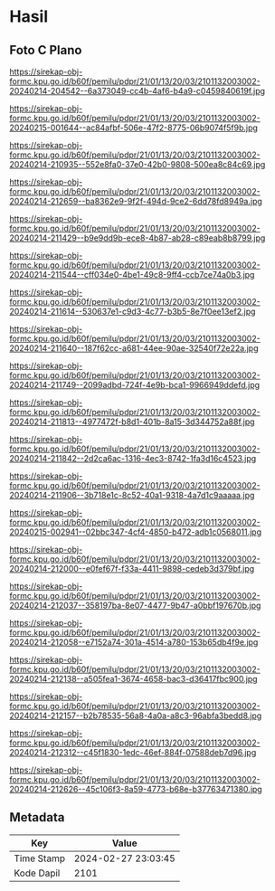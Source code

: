 # Hasil

## Foto C Plano

https://sirekap-obj-formc.kpu.go.id/b60f/pemilu/pdpr/21/01/13/20/03/2101132003002-20240214-204542--6a373049-cc4b-4af6-b4a9-c0459840619f.jpg

https://sirekap-obj-formc.kpu.go.id/b60f/pemilu/pdpr/21/01/13/20/03/2101132003002-20240215-001644--ac84afbf-506e-47f2-8775-06b9074f5f9b.jpg

https://sirekap-obj-formc.kpu.go.id/b60f/pemilu/pdpr/21/01/13/20/03/2101132003002-20240214-210935--552e8fa0-37e0-42b0-9808-500ea8c84c69.jpg

https://sirekap-obj-formc.kpu.go.id/b60f/pemilu/pdpr/21/01/13/20/03/2101132003002-20240214-212659--ba8362e9-9f2f-494d-9ce2-6dd78fd8949a.jpg

https://sirekap-obj-formc.kpu.go.id/b60f/pemilu/pdpr/21/01/13/20/03/2101132003002-20240214-211429--b9e9dd9b-ece8-4b87-ab28-c89eab8b8799.jpg

https://sirekap-obj-formc.kpu.go.id/b60f/pemilu/pdpr/21/01/13/20/03/2101132003002-20240214-211544--cff034e0-4be1-49c8-9ff4-ccb7ce74a0b3.jpg

https://sirekap-obj-formc.kpu.go.id/b60f/pemilu/pdpr/21/01/13/20/03/2101132003002-20240214-211614--530637e1-c9d3-4c77-b3b5-8e7f0ee13ef2.jpg

https://sirekap-obj-formc.kpu.go.id/b60f/pemilu/pdpr/21/01/13/20/03/2101132003002-20240214-211640--187f62cc-a681-44ee-90ae-32540f72e22a.jpg

https://sirekap-obj-formc.kpu.go.id/b60f/pemilu/pdpr/21/01/13/20/03/2101132003002-20240214-211749--2099adbd-724f-4e9b-bca1-9966949ddefd.jpg

https://sirekap-obj-formc.kpu.go.id/b60f/pemilu/pdpr/21/01/13/20/03/2101132003002-20240214-211813--4977472f-b8d1-401b-8a15-3d344752a88f.jpg

https://sirekap-obj-formc.kpu.go.id/b60f/pemilu/pdpr/21/01/13/20/03/2101132003002-20240214-211842--2d2ca6ac-1316-4ec3-8742-1fa3d16c4523.jpg

https://sirekap-obj-formc.kpu.go.id/b60f/pemilu/pdpr/21/01/13/20/03/2101132003002-20240214-211906--3b718e1c-8c52-40a1-9318-4a7d1c9aaaaa.jpg

https://sirekap-obj-formc.kpu.go.id/b60f/pemilu/pdpr/21/01/13/20/03/2101132003002-20240215-002941--02bbc347-4cf4-4850-b472-adb1c0568011.jpg

https://sirekap-obj-formc.kpu.go.id/b60f/pemilu/pdpr/21/01/13/20/03/2101132003002-20240214-212000--e0fef67f-f33a-4411-9898-cedeb3d379bf.jpg

https://sirekap-obj-formc.kpu.go.id/b60f/pemilu/pdpr/21/01/13/20/03/2101132003002-20240214-212037--358197ba-8e07-4477-9b47-a0bbf197670b.jpg

https://sirekap-obj-formc.kpu.go.id/b60f/pemilu/pdpr/21/01/13/20/03/2101132003002-20240214-212058--e7152a74-301a-4514-a780-153b65db4f9e.jpg

https://sirekap-obj-formc.kpu.go.id/b60f/pemilu/pdpr/21/01/13/20/03/2101132003002-20240214-212138--a505fea1-3674-4658-bac3-d36417fbc900.jpg

https://sirekap-obj-formc.kpu.go.id/b60f/pemilu/pdpr/21/01/13/20/03/2101132003002-20240214-212157--b2b78535-56a8-4a0a-a8c3-96abfa3bedd8.jpg

https://sirekap-obj-formc.kpu.go.id/b60f/pemilu/pdpr/21/01/13/20/03/2101132003002-20240214-212312--c45f1830-1edc-46ef-884f-07588deb7d96.jpg

https://sirekap-obj-formc.kpu.go.id/b60f/pemilu/pdpr/21/01/13/20/03/2101132003002-20240214-212626--45c106f3-8a59-4773-b68e-b37763471380.jpg


## Metadata

| Key        | Value               |
| ---------- | ------------------- |
| Time Stamp | 2024-02-27 23:03:45 |
| Kode Dapil | 2101                |



